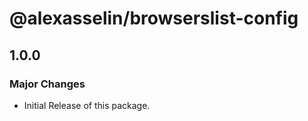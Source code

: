# @alexasselin/browserslist-config

## 1.0.0

### Major Changes

- Initial Release of this package.
